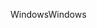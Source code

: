 <span data-ttu-id="c939d-101">Windows</span><span class="sxs-lookup"><span data-stu-id="c939d-101">Windows</span></span>